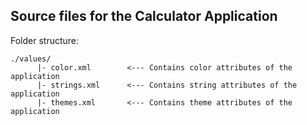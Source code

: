 ## Source files for the Calculator Application

Folder structure:

```
./values/
      |- color.xml        <--- Contains color attributes of the application
      |- strings.xml      <--- Contains string attributes of the application
      |- themes.xml       <--- Contains theme attributes of the application
```
